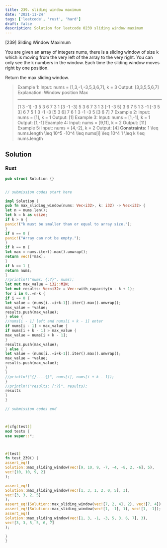 ```yaml
---
title: 239. sliding window maximum
date: '2021-11-24'
tags: ['leetcode', 'rust', 'hard']
draft: false
description: Solution for leetcode 0239 sliding window maximum
---
```






[239] Sliding Window Maximum



You are given an array of integers nums, there is a sliding window of size k which is moving from the very left of the array to the very right. You can only see the k numbers in the window. Each time the sliding window moves right by one position.

Return the max sliding window.



>   Example 1:
>   Input: nums <TeX>=</TeX> [1,3,-1,-3,5,3,6,7], k <TeX>=</TeX> 3
>   Output: [3,3,5,5,6,7]
>   Explanation:
>   Window position                Max
>   ---------------               -----
>   [1  3  -1] -3  5  3  6  7       3
>    1 [3  -1  -3] 5  3  6  7       3
>    1  3 [-1  -3  5] 3  6  7       5
>    1  3  -1 [-3  5  3] 6  7       5
>    1  3  -1  -3 [5  3  6] 7       6
>    1  3  -1  -3  5 [3  6  7]      7
>   Example 2:
>   Input: nums <TeX>=</TeX> [1], k <TeX>=</TeX> 1
>   Output: [1]
>   Example 3:
>   Input: nums <TeX>=</TeX> [1,-1], k <TeX>=</TeX> 1
>   Output: [1,-1]
>   Example 4:
>   Input: nums <TeX>=</TeX> [9,11], k <TeX>=</TeX> 2
>   Output: [11]
>   Example 5:
>   Input: nums <TeX>=</TeX> [4,-2], k <TeX>=</TeX> 2
>   Output: [4]
**Constraints:**
>   	1 <TeX>\leq</TeX> nums.length <TeX>\leq</TeX> 10^5
>   	-10^4 <TeX>\leq</TeX> nums[i] <TeX>\leq</TeX> 10^4
>   	1 <TeX>\leq</TeX> k <TeX>\leq</TeX> nums.length


## Solution


### Rust
```rust
pub struct Solution {}


// submission codes start here

impl Solution {
pub fn max_sliding_window(nums: Vec<i32>, k: i32) -> Vec<i32> {
let n = nums.len();
let k = k as usize;
if k > n {
panic!("k must be smaller than or equal to array size.");
}
if n == 0 {
panic!("Array can not be empty.");
}
if k == n {
let max = nums.iter().max().unwrap();
return vec![*max];
}
if k == 1 {
return nums;
}
//println!("nums: {:?}", nums);
let mut max_value = i32::MIN;
let mut results: Vec<i32> = Vec::with_capacity(n - k + 1);
for i in 0..=n-k {
if i == 0 {
let value = (nums[i..=i+k-1]).iter().max().unwrap();
max_value = *value;
results.push(max_value);
} else {
//nums[i - 1] left and nums[i + k - 1] enter
if nums[i - 1] < max_value {
if nums[i + k - 1] > max_value {
max_value = nums[i + k - 1];
}
results.push(max_value);
} else {
let value = (nums[i..=i+k-1]).iter().max().unwrap();
max_value = *value;
results.push(max_value);
}
}
//println!("{}----{}", nums[i], nums[i + k - 1]);
}
//println!("results: {:?}", results);
results
}
}

// submission codes end



#[cfg(test)]
mod tests {
use super::*;



#[test]
fn test_239() {
assert_eq!(
Solution::max_sliding_window(vec![9, 10, 9, -7, -4, -8, 2, -6], 5),
vec![10, 10, 9, 2]
);

assert_eq!(
Solution::max_sliding_window(vec![1, 3, 1, 2, 0, 5], 3),
vec![3, 3, 2, 5]
);
assert_eq!(Solution::max_sliding_window(vec![7, 2, 4], 2), vec![7, 4]);
assert_eq!(Solution::max_sliding_window(vec![1, -1], 1), vec![1, -1]);
assert_eq!(
Solution::max_sliding_window(vec![1, 3, -1, -3, 5, 3, 6, 7], 3),
vec![3, 3, 5, 5, 6, 7]
);

}
}

```
